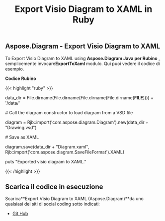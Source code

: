﻿---
title: Export Visio Diagram to XAML in Ruby
type: docs
weight: 60
url: /it/java/export-visio-diagram-to-xaml-in-ruby/
---
## **Aspose.Diagram - Export Visio Diagram to XAML**
To Export Visio Diagram to XAML using **Aspose.Diagram Java per Rubino** , semplicemente invocare**ExportToXaml** modulo. Qui puoi vedere il codice di esempio.

**Codice Rubino**

{{< highlight "ruby" >}}

 data_dir = File.dirname(File.dirname(File.dirname(File.dirname(__FILE__)))) + '/data/'

\# Call the diagram constructor to load diagram from a VSD file

diagram = Rjb::import('com.aspose.diagram.Diagram').new(data_dir + "Drawing.vsd")

\# Save as XAML

diagram.save(data_dir + "Diagram.xaml", Rjb::import('com.aspose.diagram.SaveFileFormat').XAML)

puts "Exported visio diagram to XAML."

{{< /highlight >}}
## **Scarica il codice in esecuzione**
 Scarica**Export Visio Diagram to XAML (Aspose.Diagram)**da uno qualsiasi dei siti di social coding sotto indicati:

- [Git Hub](https://github.com/asposediagram/Aspose.Diagram-for-Java/blob/master/Plugins/Aspose_Diagram_Java_for_Ruby/lib/asposediagramjava/Export/exporttoxaml.rb)
